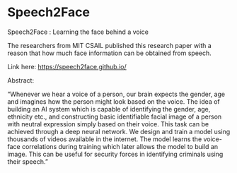 # Speech2Face
Speech2Face : Learning the face behind a voice

The researchers from MIT CSAIL published this research paper with a reason that how much face information can be obtained from speech.

Link here: https://speech2face.github.io/

Abstract:

“Whenever we hear a voice of a person, our brain expects the gender, age and imagines how the person might look based on the voice. The idea of building an AI system which is capable of identifying the gender, age, ethnicity etc., and constructing basic identifiable facial image of a person with neutral expression simply based on their voice. This task can be achieved through a deep neural network. We design and train a model using thousands of videos available in the internet. The model learns the voice-face correlations during training which later allows the model to build an image. This can be useful for security forces in identifying criminals using their speech.”
